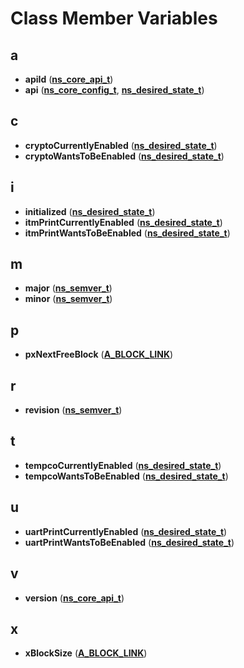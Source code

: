 
# Class Member Variables



## a

* **apiId** ([**ns\_core\_api\_t**](structns__core__api__t.md))
* **api** ([**ns\_core\_config\_t**](structns__core__config__t.md), [**ns\_desired\_state\_t**](structns__desired__state__t.md))


## c

* **cryptoCurrentlyEnabled** ([**ns\_desired\_state\_t**](structns__desired__state__t.md))
* **cryptoWantsToBeEnabled** ([**ns\_desired\_state\_t**](structns__desired__state__t.md))


## i

* **initialized** ([**ns\_desired\_state\_t**](structns__desired__state__t.md))
* **itmPrintCurrentlyEnabled** ([**ns\_desired\_state\_t**](structns__desired__state__t.md))
* **itmPrintWantsToBeEnabled** ([**ns\_desired\_state\_t**](structns__desired__state__t.md))


## m

* **major** ([**ns\_semver\_t**](structns__semver__t.md))
* **minor** ([**ns\_semver\_t**](structns__semver__t.md))


## p

* **pxNextFreeBlock** ([**A\_BLOCK\_LINK**](struct_a___b_l_o_c_k___l_i_n_k.md))


## r

* **revision** ([**ns\_semver\_t**](structns__semver__t.md))


## t

* **tempcoCurrentlyEnabled** ([**ns\_desired\_state\_t**](structns__desired__state__t.md))
* **tempcoWantsToBeEnabled** ([**ns\_desired\_state\_t**](structns__desired__state__t.md))


## u

* **uartPrintCurrentlyEnabled** ([**ns\_desired\_state\_t**](structns__desired__state__t.md))
* **uartPrintWantsToBeEnabled** ([**ns\_desired\_state\_t**](structns__desired__state__t.md))


## v

* **version** ([**ns\_core\_api\_t**](structns__core__api__t.md))


## x

* **xBlockSize** ([**A\_BLOCK\_LINK**](struct_a___b_l_o_c_k___l_i_n_k.md))




